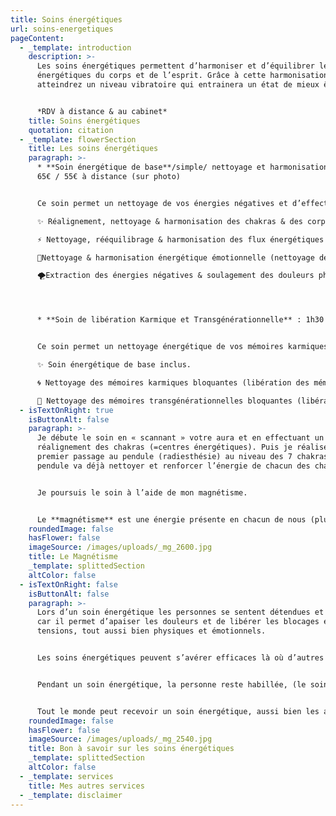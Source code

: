 ```yaml
---
title: Soins énergétiques
url: soins-energetiques
pageContent:
  - _template: introduction
    description: >-
      Les soins énergétiques permettent d’harmoniser et d’équilibrer les flux
      énergétiques du corps et de l’esprit. Grâce à cette harmonisation vous
      atteindrez un niveau vibratoire qui entrainera un état de mieux être. 


      *RDV à distance & au cabinet*
    title: Soins énergétiques
    quotation: citation
  - _template: flowerSection
    title: Les soins énergétiques
    paragraph: >-
      * **Soin énergétique de base**/simple/ nettoyage et harmonisation : 1h -
      65€ / 55€ à distance (sur photo)


      Ce soin permet un nettoyage de vos énergies négatives et d’effectuer une harmonisation des flux énergétiques. 

      ✨ Réalignement, nettoyage & harmonisation des chakras & des corps subtils.

      ⚡ Nettoyage, rééquilibrage & harmonisation des flux énergétiques (harmonisation des méridiens et points d’acupuncture, harmonisation énergétique des systèmes nerveux, endocrinien et lymphatique).

      💖Nettoyage & harmonisation énergétique émotionnelle (nettoyage des mémoires émotionnelles bloquantes, levée des croyances limitantes, aide à l’apaisement des phobies et des addictions). 

      🌪️Extraction des énergies négatives & soulagement des douleurs physiques et émotionnelles. 




      * **Soin de libération Karmique et Transgénérationnelle** : 1h30 - 90€ / 80€ à distance (sur photo)


      Ce soin permet un nettoyage énergétique de vos mémoires karmiques et transgénérationnelles qui entravent l'évolution de votre âme. 

      ✨ Soin énergétique de base inclus. 

      🌀 Nettoyage des mémoires karmiques bloquantes (libération des mémoires et énergies issues de vos vies antérieures qui influencent votre vie actuelle).

      🌳 Nettoyage des mémoires transgénérationnelles bloquantes (libération des mémoires ancestrales afin de rétablir l'équilibre et l'harmonie au sein de votre lignée familiale).
  - isTextOnRight: true
    isButtonAlt: false
    paragraph: >-
      Je débute le soin en « scannant » votre aura et en effectuant un
      réalignement des chakras (=centres énergétiques). Puis je réalise un
      premier passage au pendule (radiesthésie) au niveau des 7 chakras. Le
      pendule va déjà nettoyer et renforcer l’énergie de chacun des chakras. 


      Je poursuis le soin à l’aide de mon magnétisme. 


      Le **magnétisme** est une énergie présente en chacun de nous (plus ou moins développée), comme tout ce qui nous entoure et contient de l’énergie (animaux, plantes, la terre…). J’utilise donc mon magnétisme, c’est-à-dire ma propre énergie, l’énergie universelle, et la transmets à la personne lors d’un soin. Le transfert d’énergie se fait via l’apposition de mains à différents endroits du corps. Le but est d’amener l’énergie là où le corps en a besoin afin qu’il soit en mesure de renforcer ses propres capacités d’auto-guérison. Je fais appelle pour cela à mon intuition qui me guide tout au long du soin.
    roundedImage: false
    hasFlower: false
    imageSource: /images/uploads/_mg_2600.jpg
    title: Le Magnétisme
    _template: splittedSection
    altColor: false
  - isTextOnRight: false
    isButtonAlt: false
    paragraph: >-
      Lors d’un soin énergétique les personnes se sentent détendues et relaxées
      car il permet d’apaiser les douleurs et de libérer les blocages et les
      tensions, tout aussi bien physiques et émotionnels.


      Les soins énergétiques peuvent s’avérer efficaces là où d’autres types de soins ne l’auraient pas été ou bien en les associant à d’autres traitements. Parfois une seule séance est suffisante avec des résultats étonnants, cependant, d’autres fois il faut compter plusieurs séances pour réaliser un soin en profondeur et pouvoir ressentir les bienfaits. 


      Pendant un soin énergétique, la personne reste habillée, (le soin énergétique ne nécessite pas un contact direct avec la peau, contrairement au massage). 


      Tout le monde peut recevoir un soin énergétique, aussi bien les adultes, enfants ou bébés, dans le but de rééquilibrer ses énergies.
    roundedImage: false
    hasFlower: false
    imageSource: /images/uploads/_mg_2540.jpg
    title: Bon à savoir sur les soins énergétiques
    _template: splittedSection
    altColor: false
  - _template: services
    title: Mes autres services
  - _template: disclaimer
---
```

